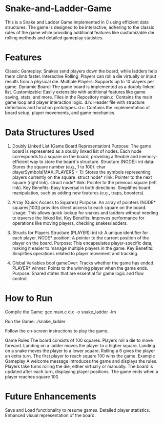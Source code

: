 # Snake-and-Ladder-Game
This is a Snake and Ladder Game implemented in C using efficient data structures. The game is designed to be interactive, adhering to the classic rules of the game while providing additional features like customizable die rolling methods and detailed gameplay statistics.

# Features

Classic Gameplay: Snakes send players down the board, while ladders help them climb faster.
Interactive Rolling: Players can roll a die virtually or input results from a physical die.
Multiple Players: Supports up to 10 players per game.
Dynamic Board: The game board is implemented as a doubly linked list.
Customizable: Easily extensible with additional features like game saving, stats, and more.
Files in the Repository
main.c: Contains the main game loop and player interaction logic.
d.h: Header file with structure definitions and function prototypes.
d.c: Contains the implementation of board setup, player movements, and game mechanics.

# Data Structures Used

1. Doubly Linked List (Game Board Representation)
Purpose: The game board is represented as a doubly linked list of nodes. Each node corresponds to a square on the board, providing a flexible and memory-efficient way to store the board's structure.
Structure (NODE):
int data: Stores the square number (e.g., 1 to 100).
char playerSymbols[MAX_PLAYERS + 1]: Stores the symbols representing players currently on the square.
struct node* rlink: Pointer to the next square (right link).
struct node* llink: Pointer to the previous square (left link).
Key Benefits:
Easy traversal in both directions.
Simplifies board manipulation, such as adding new features (e.g., traps, boosters).

2. Array (Quick Access to Squares)
Purpose: An array of pointers (NODE* squares[100]) provides direct access to each square on the board.
Usage: This allows quick lookup for snakes and ladders without needing to traverse the linked list.
Key Benefits:
Improves performance for operations like moving players, checking snakes/ladders.

3. Structs for Players
Structure (PLAYER):
int id: A unique identifier for each player.
NODE* position: A pointer to the current position of the player on the board.
Purpose: This encapsulates player-specific data, making it easier to manage multiple players in the game.
Key Benefits:
Simplifies operations related to player movement and tracking.

4. Global Variables
bool gameOver: Tracks whether the game has ended.
PLAYER* winner: Points to the winning player when the game ends.
Purpose: Shared states that are essential for game logic and flow control.

# How to Run

Compile the Game:
gcc main.c d.c -o snake_ladder -lm

Run the Game:
./snake_ladder

Follow the on-screen instructions to play the game.

Game Rules
The board consists of 100 squares.
Players roll a die to move forward.
Landing on a ladder moves the player to a higher square.
Landing on a snake moves the player to a lower square.
Rolling a 6 gives the player an extra turn.
The first player to reach square 100 wins the game.
Example Gameplay
A welcome message introduces the game and displays the rules.
Players take turns rolling the die, either virtually or manually.
The board is updated after each turn, displaying player positions.
The game ends when a player reaches square 100.

# Future Enhancements

Save and Load functionality to resume games.
Detailed player statistics.
Enhanced visual representation of the board.
